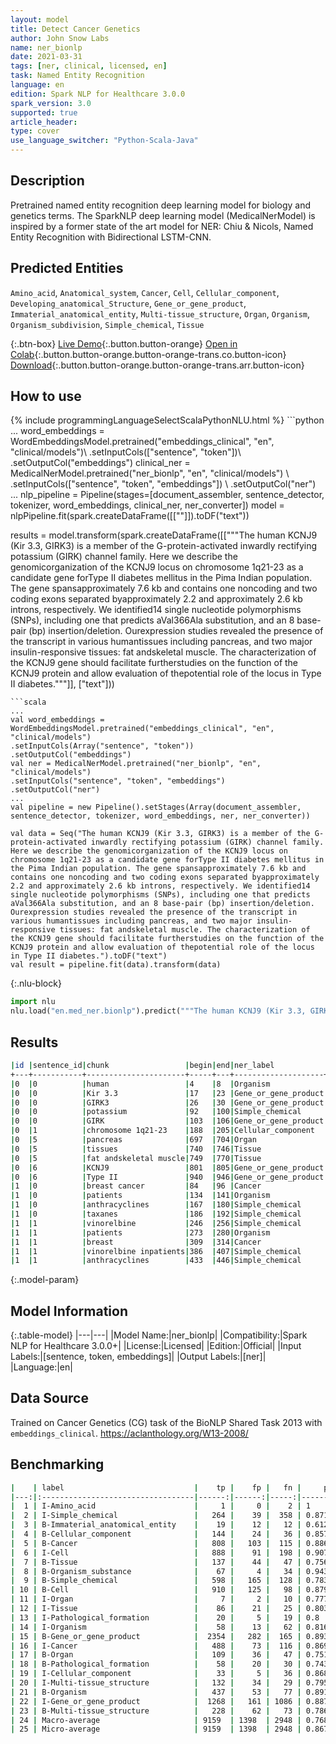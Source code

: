 ```yaml
---
layout: model
title: Detect Cancer Genetics
author: John Snow Labs
name: ner_bionlp
date: 2021-03-31
tags: [ner, clinical, licensed, en]
task: Named Entity Recognition
language: en
edition: Spark NLP for Healthcare 3.0.0
spark_version: 3.0
supported: true
article_header:
type: cover
use_language_switcher: "Python-Scala-Java"
---
```


## Description

Pretrained named entity recognition deep learning model for biology and genetics terms. The SparkNLP deep learning model (MedicalNerModel) is inspired by a former state of the art model for NER: Chiu & Nicols, Named Entity Recognition with Bidirectional LSTM-CNN.

## Predicted Entities

``Amino_acid``, ``Anatomical_system``, ``Cancer``, ``Cell``, ``Cellular_component``, ``Developing_anatomical_Structure``, ``Gene_or_gene_product``, ``Immaterial_anatomical_entity``, ``Multi-tissue_structure``, ``Organ``, ``Organism``, ``Organism_subdivision``, ``Simple_chemical``, ``Tissue``

{:.btn-box}
[Live Demo](https://demo.johnsnowlabs.com/healthcare/NER_TUMOR){:.button.button-orange}
[Open in Colab](https://colab.research.google.com/github/JohnSnowLabs/spark-nlp-workshop/blob/master/tutorials/Certification_Trainings/Healthcare/1.Clinical_Named_Entity_Recognition_Model.ipynb){:.button.button-orange.button-orange-trans.co.button-icon}
[Download](https://s3.amazonaws.com/auxdata.johnsnowlabs.com/clinical/models/ner_bionlp_en_3.0.0_3.0_1617208458431.zip){:.button.button-orange.button-orange-trans.arr.button-icon}

## How to use



<div class="tabs-box" markdown="1">
{% include programmingLanguageSelectScalaPythonNLU.html %}
```python
...
word_embeddings = WordEmbeddingsModel.pretrained("embeddings_clinical", "en", "clinical/models")\
.setInputCols(["sentence", "token"])\
.setOutputCol("embeddings")
clinical_ner = MedicalNerModel.pretrained("ner_bionlp", "en", "clinical/models") \
.setInputCols(["sentence", "token", "embeddings"]) \
.setOutputCol("ner")
...
nlp_pipeline = Pipeline(stages=[document_assembler, sentence_detector, tokenizer, word_embeddings, clinical_ner, ner_converter])
model = nlpPipeline.fit(spark.createDataFrame([[""]]).toDF("text"))

results = model.transform(spark.createDataFrame([["""The human KCNJ9 (Kir 3.3, GIRK3) is a member of the G-protein-activated inwardly rectifying potassium (GIRK) channel family. Here we describe the genomicorganization of the KCNJ9 locus on chromosome 1q21-23 as a candidate gene forType II diabetes mellitus in the Pima Indian population. The gene spansapproximately 7.6 kb and contains one noncoding and two coding exons separated byapproximately 2.2 and approximately 2.6 kb introns, respectively. We identified14 single nucleotide polymorphisms (SNPs), including one that predicts aVal366Ala substitution, and an 8 base-pair (bp) insertion/deletion. Ourexpression studies revealed the presence of the transcript in various humantissues including pancreas, and two major insulin-responsive tissues: fat andskeletal muscle. The characterization of the KCNJ9 gene should facilitate furtherstudies on the function of the KCNJ9 protein and allow evaluation of thepotential role of the locus in Type II diabetes."""]], ["text"]))
```
```scala
...
val word_embeddings = WordEmbeddingsModel.pretrained("embeddings_clinical", "en", "clinical/models")
.setInputCols(Array("sentence", "token"))
.setOutputCol("embeddings")
val ner = MedicalNerModel.pretrained("ner_bionlp", "en", "clinical/models")
.setInputCols("sentence", "token", "embeddings")
.setOutputCol("ner")
...
val pipeline = new Pipeline().setStages(Array(document_assembler, sentence_detector, tokenizer, word_embeddings, ner, ner_converter))

val data = Seq("The human KCNJ9 (Kir 3.3, GIRK3) is a member of the G-protein-activated inwardly rectifying potassium (GIRK) channel family. Here we describe the genomicorganization of the KCNJ9 locus on chromosome 1q21-23 as a candidate gene forType II diabetes mellitus in the Pima Indian population. The gene spansapproximately 7.6 kb and contains one noncoding and two coding exons separated byapproximately 2.2 and approximately 2.6 kb introns, respectively. We identified14 single nucleotide polymorphisms (SNPs), including one that predicts aVal366Ala substitution, and an 8 base-pair (bp) insertion/deletion. Ourexpression studies revealed the presence of the transcript in various humantissues including pancreas, and two major insulin-responsive tissues: fat andskeletal muscle. The characterization of the KCNJ9 gene should facilitate furtherstudies on the function of the KCNJ9 protein and allow evaluation of thepotential role of the locus in Type II diabetes.").toDF("text")
val result = pipeline.fit(data).transform(data)
```


{:.nlu-block}
```python
import nlu
nlu.load("en.med_ner.bionlp").predict("""The human KCNJ9 (Kir 3.3, GIRK3) is a member of the G-protein-activated inwardly rectifying potassium (GIRK) channel family. Here we describe the genomicorganization of the KCNJ9 locus on chromosome 1q21-23 as a candidate gene forType II diabetes mellitus in the Pima Indian population. The gene spansapproximately 7.6 kb and contains one noncoding and two coding exons separated byapproximately 2.2 and approximately 2.6 kb introns, respectively. We identified14 single nucleotide polymorphisms (SNPs), including one that predicts aVal366Ala substitution, and an 8 base-pair (bp) insertion/deletion. Ourexpression studies revealed the presence of the transcript in various humantissues including pancreas, and two major insulin-responsive tissues: fat andskeletal muscle. The characterization of the KCNJ9 gene should facilitate furtherstudies on the function of the KCNJ9 protein and allow evaluation of thepotential role of the locus in Type II diabetes.""")
```

</div>

## Results

```bash
|id |sentence_id|chunk                 |begin|end|ner_label           |
+---+-----------+----------------------+-----+---+--------------------+
|0  |0          |human                 |4    |8  |Organism            |
|0  |0          |Kir 3.3               |17   |23 |Gene_or_gene_product|
|0  |0          |GIRK3                 |26   |30 |Gene_or_gene_product|
|0  |0          |potassium             |92   |100|Simple_chemical     |
|0  |0          |GIRK                  |103  |106|Gene_or_gene_product|
|0  |1          |chromosome 1q21-23    |188  |205|Cellular_component  |
|0  |5          |pancreas              |697  |704|Organ               |
|0  |5          |tissues               |740  |746|Tissue              |
|0  |5          |fat andskeletal muscle|749  |770|Tissue              |
|0  |6          |KCNJ9                 |801  |805|Gene_or_gene_product|
|0  |6          |Type II               |940  |946|Gene_or_gene_product|
|1  |0          |breast cancer         |84   |96 |Cancer              |
|1  |0          |patients              |134  |141|Organism            |
|1  |0          |anthracyclines        |167  |180|Simple_chemical     |
|1  |0          |taxanes               |186  |192|Simple_chemical     |
|1  |1          |vinorelbine           |246  |256|Simple_chemical     |
|1  |1          |patients              |273  |280|Organism            |
|1  |1          |breast                |309  |314|Cancer              |
|1  |1          |vinorelbine inpatients|386  |407|Simple_chemical     |
|1  |1          |anthracyclines        |433  |446|Simple_chemical     |
```

{:.model-param}
## Model Information

{:.table-model}
|---|---|
|Model Name:|ner_bionlp|
|Compatibility:|Spark NLP for Healthcare 3.0.0+|
|License:|Licensed|
|Edition:|Official|
|Input Labels:|[sentence, token, embeddings]|
|Output Labels:|[ner]|
|Language:|en|

## Data Source

Trained on Cancer Genetics (CG) task of the BioNLP Shared Task 2013 with ``embeddings_clinical``.
https://aclanthology.org/W13-2008/

## Benchmarking

```bash
|    | label                             |    tp |    fp |   fn |     prec |      rec |       f1 |
|---:|:----------------------------------|------:|------:|-----:|---------:|---------:|---------:|
|  1 | I-Amino_acid                      |     1 |     0 |    2 | 1        | 0.333333 | 0.5      |
|  2 | I-Simple_chemical                 |   264 |    39 |  358 | 0.871287 | 0.424437 | 0.570811 |
|  3 | B-Immaterial_anatomical_entity    |    19 |    12 |   12 | 0.612903 | 0.612903 | 0.612903 |
|  4 | B-Cellular_component              |   144 |    24 |   36 | 0.857143 | 0.8      | 0.827586 |
|  5 | B-Cancer                          |   808 |   103 |  115 | 0.886937 | 0.875406 | 0.881134 |
|  6 | I-Cell                            |   888 |    91 |  198 | 0.907048 | 0.81768  | 0.860048 |
|  7 | B-Tissue                          |   137 |    44 |   47 | 0.756906 | 0.744565 | 0.750685 |
|  8 | B-Organism_substance              |    67 |     4 |   34 | 0.943662 | 0.663366 | 0.77907  |
|  9 | B-Simple_chemical                 |   598 |   165 |  128 | 0.783748 | 0.823692 | 0.803224 |
| 10 | B-Cell                            |   910 |   125 |   98 | 0.879227 | 0.902778 | 0.890847 |
| 11 | I-Organ                           |     7 |     2 |   10 | 0.777778 | 0.411765 | 0.538462 |
| 12 | I-Tissue                          |    86 |    21 |   25 | 0.803738 | 0.774775 | 0.788991 |
| 13 | I-Pathological_formation          |    20 |     5 |   19 | 0.8      | 0.512821 | 0.625    |
| 14 | I-Organism                        |    58 |    13 |   62 | 0.816901 | 0.483333 | 0.60733  |
| 15 | B-Gene_or_gene_product            |  2354 |   282 |  165 | 0.89302  | 0.934498 | 0.913288 |
| 16 | I-Cancer                          |   488 |    73 |  116 | 0.869875 | 0.807947 | 0.837768 |
| 17 | B-Organ                           |   109 |    36 |   47 | 0.751724 | 0.698718 | 0.724252 |
| 18 | B-Pathological_formation          |    58 |    20 |   30 | 0.74359  | 0.659091 | 0.698795 |
| 19 | I-Cellular_component              |    33 |     5 |   36 | 0.868421 | 0.478261 | 0.616822 |
| 20 | I-Multi-tissue_structure          |   132 |    34 |   29 | 0.795181 | 0.819876 | 0.807339 |
| 21 | B-Organism                        |   437 |    53 |   77 | 0.891837 | 0.850195 | 0.870518 |
| 22 | I-Gene_or_gene_product            |  1268 |   161 | 1086 | 0.887334 | 0.538658 | 0.670367 |
| 23 | B-Multi-tissue_structure          |   228 |    62 |   73 | 0.786207 | 0.757475 | 0.771574 |
| 24 | Macro-average                     | 9159  | 1398  | 2948 | 0.76803  | 0.548396 | 0.639891 |
| 25 | Micro-average                     | 9159  | 1398  | 2948 | 0.867576 | 0.756505 | 0.808242 |
```